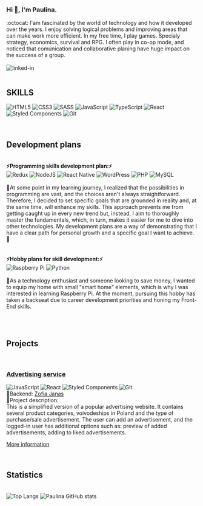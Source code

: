 ### Hi 👋, I'm Paulina. 
:octocat: I'am fascinated by the world of technology and how it developed over the years. I enjoy solving logical problems and improving areas that can make work more efficient.
In my free time, I play games. Specialy strategy, economics, survival and RPG. I often play in co-op mode, and noticed that comunication and collaborative planing have huge impact on the success of a group. 
<br>
<br>[<img align="left" alt="linked-in" src="https://img.shields.io/badge/linkedin-%230077B5.svg?&style=for-the-badge&logo=linkedin&logoColor=white" />](https://www.linkedin.com/in/paulina-golenia26/)

</br><h2> SKILLS  </h2>
<span>![HTML5](https://img.shields.io/badge/html5-%23E34F26.svg?style=for-the-badge&logo=html5&logoColor=white)</span>
<span>![CSS3](https://img.shields.io/badge/css3-%231572B6.svg?style=for-the-badge&logo=css3&logoColor=white)</span>
<span>![SASS](https://img.shields.io/badge/SASS-hotpink.svg?style=for-the-badge&logo=SASS&logoColor=white)</span>
<span>![JavaScript](https://img.shields.io/badge/javascript-%23323330.svg?style=for-the-badge&logo=javascript&logoColor=%23F7DF1E)</span>
<span>![TypeScript](https://img.shields.io/badge/typescript-%23007ACC.svg?style=for-the-badge&logo=typescript&logoColor=white)</span>
<span>![React](https://img.shields.io/badge/react-%2320232a.svg?style=for-the-badge&logo=react&logoColor=%2361DAFB)</span>
<span>![Styled Components](https://img.shields.io/badge/styled--components-DB7093?style=for-the-badge&logo=styled-components&logoColor=white)</span>
<span>![Git](https://img.shields.io/badge/git-%23F05033.svg?style=for-the-badge&logo=git&logoColor=white)</span>

</br><h2>  Development plans  </h2>
<br>**⚡Programming skills development plan:⚡**
<br>
<span>![Redux](https://img.shields.io/badge/redux-%23593d88.svg?style=for-the-badge&logo=redux&logoColor=white)</span>
<span>![NodeJS](https://img.shields.io/badge/node.js-6DA55F?style=for-the-badge&logo=node.js&logoColor=white)</span>
<span>![React Native](https://img.shields.io/badge/react_native-%2320232a.svg?style=for-the-badge&logo=react&logoColor=%2361DAFB)</span>
<span>![WordPress](https://img.shields.io/badge/WordPress-%23117AC9.svg?style=for-the-badge&logo=WordPress&logoColor=white)</span>
<span>![PHP](https://img.shields.io/badge/php-%23777BB4.svg?style=for-the-badge&logo=php&logoColor=white)</span>
<span>![MySQL](https://img.shields.io/badge/mysql-%2300f.svg?style=for-the-badge&logo=mysql&logoColor=white)</span>
<br>
<br>📝At some point in my learning journey, I realized that the possibilities in programming are vast, and the choices aren't always straightforward. Therefore, I decided to set specific goals that are grounded in reality and, at the same time, will enhance my skills. This approach prevents me from getting caught up in every new trend but, instead, I aim to thoroughly master the fundamentals, which, in turn, makes it easier for me to dive into other technologies. My development plans are a way of demonstrating that I have a clear path for personal growth and a specific goal I want to achieve.📝
<br>
<br> 
<br>**⚡Hobby plans for skill development:⚡** 
<br>
<span>![Raspberry Pi](https://img.shields.io/badge/-RaspberryPi-C51A4A?style=for-the-badge&logo=Raspberry-Pi)</span>
<span>![Python](https://img.shields.io/badge/python-3670A0?style=for-the-badge&logo=python&logoColor=ffdd54)</span>
<br>
<br>📝As a technology enthusiast and someone looking to save money, I wanted to equip my home with small "smart home" elements, which is why I was interested in learning Raspberry Pi. At the moment, pursuing this hobby has taken a backseat due to career development priorities and honing my Front-End skills.
<br>
<br>

</br><h2> Projects </h2>
<br><h3>[Advertising service](https://github.com/Paullina26/Serwis_ogloszeniowy)</h3>
<span>![JavaScript](https://img.shields.io/badge/javascript-%23323330.svg?style=for-the-badge&logo=javascript&logoColor=%23F7DF1E)</span>
<span>![React](https://img.shields.io/badge/react-%2320232a.svg?style=for-the-badge&logo=react&logoColor=%2361DAFB)</span>
<span>![Styled Components](https://img.shields.io/badge/styled--components-DB7093?style=for-the-badge&logo=styled-components&logoColor=white)</span>
<span>![Git](https://img.shields.io/badge/git-%23F05033.svg?style=for-the-badge&logo=git&logoColor=white)</span>
<br>👯Backend: [Zofia Janas](https://github.com/zoska91)
<br>📝Project description: 
<br>This is a simplified version of a popular advertising website. It contains several product categories, voivodeships in Poland and the type of purchase/sale advertisement.
The user can add an advertisement, and the logged-in user has additional options such as: preview of added advertisements, adding to liked advertisements.
<br><p>[More information](https://github.com/Paullina26/Serwis_ogloszeniowy)</p>


</br><h2>Statistics</h2>
<br>
<span>![Top Langs](https://github-readme-stats.vercel.app/api/top-langs/?username=Paullina26&theme=blue-green)</span>
<span>![Paulina GitHub stats](https://github-readme-stats.vercel.app/api?username=Paullina26&theme=blue-green)</span>





<!--
ICON:
https://github.com/Ileriayo/markdown-badges?source=post_page-----36957caa711c--------------------------------#tips
<span></span>
<span>![Paulina GitHub stats](https://github-readme-stats.vercel.app/api?username=Paullina26&show_icons=true&theme=transparent)</span>
REACT ROUTER ![React Router](https://img.shields.io/badge/React_Router-CA4245?style=for-the-badge&logo=react-router&logoColor=white)



POLSKI

### Cześć 👋, jestem Paulina. 
Jestem zafascynowana światem technologii i jej postępu na przestrzeni lat.
Odnajduje się w zadaniach, gdzie mogę dokonać analizy, by rozwiązać problem. Chętnie działam w obszarach, które sprawiają, że praca może stać się bardziej efektywna. Testowanie nowych rozwiązań i czynny udział w ich udoskonalaniu sprawia mi satysfakcje.
W wolnym czasie gram w gry z gatunku strategiczno-ekonomiczne, survival i RPG. Najchętniej gram w trybie co-op, pozwoliło mi to dostrzec jak komunikacja i planowanie wspólnych działań wpływa na sukces całej grupy.
<br>
<br>[<img align="left" alt="linked-in" src="https://img.shields.io/badge/linkedin-%230077B5.svg?&style=for-the-badge&logo=linkedin&logoColor=white" />](https://www.linkedin.com/in/paulina-golenia26/)

</br><h2>Umiejętności</h2>
<span>![HTML5](https://img.shields.io/badge/html5-%23E34F26.svg?style=for-the-badge&logo=html5&logoColor=white)</span>
<span>![CSS3](https://img.shields.io/badge/css3-%231572B6.svg?style=for-the-badge&logo=css3&logoColor=white)</span>
<span>![SASS](https://img.shields.io/badge/SASS-hotpink.svg?style=for-the-badge&logo=SASS&logoColor=white)</span>
<span>![JavaScript](https://img.shields.io/badge/javascript-%23323330.svg?style=for-the-badge&logo=javascript&logoColor=%23F7DF1E)</span>
<span>![React](https://img.shields.io/badge/react-%2320232a.svg?style=for-the-badge&logo=react&logoColor=%2361DAFB)</span>
<span>![Styled Components](https://img.shields.io/badge/styled--components-DB7093?style=for-the-badge&logo=styled-components&logoColor=white)</span>
<span>![Git](https://img.shields.io/badge/git-%23F05033.svg?style=for-the-badge&logo=git&logoColor=white)</span>

</br><h2>Plany na rozwój</h2>
<br><h3>Rozszerzyć umiejęności z zakresu programownia</h3>
<br>
<span>![TypeScript](https://img.shields.io/badge/typescript-%23007ACC.svg?style=for-the-badge&logo=typescript&logoColor=white)</span>
<span>![Redux](https://img.shields.io/badge/redux-%23593d88.svg?style=for-the-badge&logo=redux&logoColor=white)</span>
<span>![NodeJS](https://img.shields.io/badge/node.js-6DA55F?style=for-the-badge&logo=node.js&logoColor=white)</span>
<span>![React Native](https://img.shields.io/badge/react_native-%2320232a.svg?style=for-the-badge&logo=react&logoColor=%2361DAFB)</span>
<span>![WordPress](https://img.shields.io/badge/WordPress-%23117AC9.svg?style=for-the-badge&logo=WordPress&logoColor=white)</span>
<span>![PHP](https://img.shields.io/badge/php-%23777BB4.svg?style=for-the-badge&logo=php&logoColor=white)</span>
<span>![MySQL](https://img.shields.io/badge/mysql-%2300f.svg?style=for-the-badge&logo=mysql&logoColor=white)</span>
<br>📝W pewnym momencie mojej nauki zdałam sobie sprawę, że możliwości w programowaniu są ogromne, a wybory nie zawsze są oczywiste. Dlatego postanowiłam ustalić konkretne cele, które nie będą oderwane od rzeczywistości i jednocześnie rozwiją moje umiejętności. Ten sposób działania sprawia, że nie zapętlam się w każdej napotkanej nowince, ale zamiast tego staram się solidnie opanować podstawy, co w efekcie ułatwia mi przystąpienie do innych technologii. Moje plany rozwoju mają na celu pokazanie, że mam ustaloną ścieżkę rozwoju i konkretny cel, który chcę osiągnąć.
<br> 

<br><h3>Hobbystyczne Plany</h3>
<br>
<span>![Raspberry Pi](https://img.shields.io/badge/-RaspberryPi-C51A4A?style=for-the-badge&logo=Raspberry-Pi)</span>
<span>![Python](https://img.shields.io/badge/python-3670A0?style=for-the-badge&logo=python&logoColor=ffdd54)</span>
<br>📝Jako osoba z zamiłowaniem do technologii i szukająca oszczędności. Chciałam wyposażyć swoje mieszkanie w drobne elementy "smarthome", stąd moja chęć do nauki raspberrypi. 
<br> Na chwilę obecną rozwijanie hobby odchodzi na dalszy plan, ze względu na piorytety w ścierzce rozwoju kariery, udoskonalanie umiejętności z zakresu Frond-End. 

</br><h2>Projekty</h2>

<br><h3>[🔭Serwis ogłoszeniowy🔭](https://github.com/Paullina26/Serwis_ogloszeniowy)</h3>
<span>![JavaScript](https://img.shields.io/badge/javascript-%23323330.svg?style=for-the-badge&logo=javascript&logoColor=%23F7DF1E)</span>
<span>![React](https://img.shields.io/badge/react-%2320232a.svg?style=for-the-badge&logo=react&logoColor=%2361DAFB)</span>
<span>![Styled Components](https://img.shields.io/badge/styled--components-DB7093?style=for-the-badge&logo=styled-components&logoColor=white)</span>
<span>![Git](https://img.shields.io/badge/git-%23F05033.svg?style=for-the-badge&logo=git&logoColor=white)</span>
<br>🌱Technologie: JavaScript, React, style-component 
<br>👯Backend: [Zofia Janas](https://github.com/zoska91)
<br>⚡Status Projektu: W trakcie 
<br>
<br>📝Opis projektu: 
<br> Jest to uproszczona wersja popularnego serwisu ogłoszeniowego. Zawiera kilka kategorii produktów, województwa w polsce i typ ogłoszenia kupno/sprzedaż. 
<br> Użytkownik może dodadać ogłoszenie, a zalogowany użytkownik ma dodatkowe możliwości takie jak: podgląd dodanych ogłoszeń, dodawanie do polubionych ogłoszeń.
<br><p>[Więcej informacji o projekcie: cele projektu, obecne prace, planowane zmiany ](https://github.com/Paullina26/Serwis_ogloszeniowy)</p>


</br><h2>Statystyki</h2>
<br>
<span>![Top Langs](https://github-readme-stats.vercel.app/api/top-langs/?username=Paullina26&theme=blue-green)</span>
<span>![Paulina GitHub stats](https://github-readme-stats.vercel.app/api?username=Paullina26&theme=blue-green)</span>




Here are some ideas to get you started:
🚀
- 🔭 I’m currently working on ...
- 🌱 I’m currently learning ...
- 👯 I’m looking to collaborate on ...
- 🤔 I’m looking for help with ...
- 💬 Ask me about ...
- 📫 How to reach me: ...
- 😄 Pronouns: ...
- ⚡ Fun fact: ...
-->
